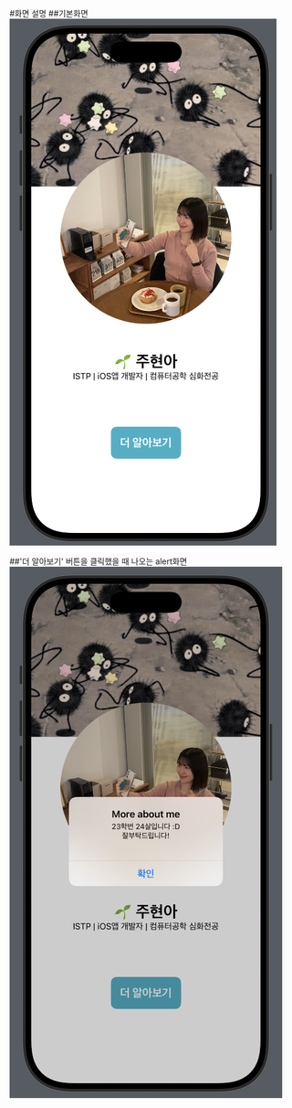 #화면 설명
##기본화면
![기본화면](captures/1.png)

##'더 알아보기' 버튼을 클릭했을 때 나오는 alert화면
![Alert 화면](captures/2.png)

